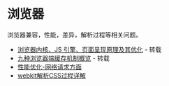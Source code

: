 # 浏览器
浏览器兼容，性能，差异，解析过程等相关问题。

- [浏览器内核、JS 引擎、页面呈现原理及其优化](https://www.zybuluo.com/yangfch3/note/671516) - 转载
- [九种浏览器端缓存机制概览](http://www.zyy1217.com/2017/05/13/%E6%B5%8F%E8%A7%88%E5%99%A8%E7%AB%AF%E7%BC%93%E5%AD%98%E6%9C%BA%E5%88%B6/) - 转载
- [性能优化-网络请求方面](/Computer/Browser/如何对网站的文件和资源进行优化.md)
- [webkit解析CSS过程详解](/Computer/Browser/webkit解析CSS.md)
